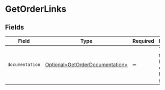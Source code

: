 # GetOrderLinks


## Fields

| Field                                                                            | Type                                                                             | Required                                                                         | Description                                                                      |
| -------------------------------------------------------------------------------- | -------------------------------------------------------------------------------- | -------------------------------------------------------------------------------- | -------------------------------------------------------------------------------- |
| `documentation`                                                                  | [Optional\<GetOrderDocumentation>](../../models/errors/GetOrderDocumentation.md) | :heavy_minus_sign:                                                               | The URL to the generic Mollie API error handling guide.                          |